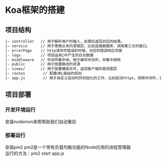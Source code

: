 # Koa框架的搭建

## 项目结构

```txt
|— controller   // 用于解析用户的输入，处理后返回对应的结果。
|— service      // 用于便携业务的逻辑层，比如连接数据库，调用第三方的接口。
|- errorPage    // http请求的错误的时候，对应的错误响应页面
|- logs         // 项目运用中产生的日志数据
|- middleware   // 中间件集中地，用于编写中间件，并集中调用
|- public       // 用于放置静态的资源
|- views/       // 用于放置模版文件，返回客户端的是视图层
|— routes        // 配置URL路由的规则
|- app.js        // 用于自定义启动时的初始化的工作，比如启动https，调用中间件，启动路由等等。

```

## 项目部署
### 开发环境运行  
安装nodemon来帮帮助我们自动重启
### 部署运行
安装pm2 pm2是一个带有负载均衡功能的Node应用的进程管理器<br>
运行的方法：pm2 start app.js
